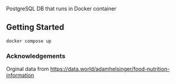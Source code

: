 PostgreSQL DB that runs in Docker container

## Getting Started

`docker compose up`

### Acknowledgements

Orginal data from <a href="https://data.world/adamhelsinger/food-nutrition-information" target="_blank">https://data.world/adamhelsinger/food-nutrition-information</a>
